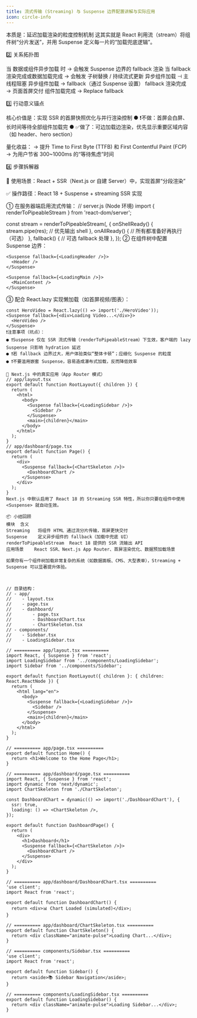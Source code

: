 ```yaml
---
title: 流式传输 (Streaming) 与 Suspense 边界配置讲解与实际应用
icon: circle-info
---
```

本质是：延迟加载渲染的粒度控制机制
这其实就是 React 利用流（stream）将组件树“分片发送”，并用 Suspense 定义每一片的“加载兜底逻辑”。

2️⃣ 关系拓扑图



当 数据或组件异步加载 时 → 会触发 Suspense 边界的 fallback 渲染
当 fallback 渲染完成或数据加载完成 → 会触发 子树替换 / 持续流式更新
异步组件加载 ⊣ 主线程阻塞
异步组件加载 → fallback（通过 Suspense 设置）
fallback 渲染完成 → 页面首屏交付
组件加载完成 → Replace fallback

3️⃣ 行动意义锚点



核心价值是：实现 SSR 的首屏快照优化与并行渲染控制
● ❗不做：首屏会白屏、长时间等待全部组件加载完
● ✅做了：可边加载边渲染，优先显示重要区域内容（如 header、hero section）



量化收益：
→ 提升 Time to First Byte (TTFB) 和 First Contentful Paint (FCP)
→ 为用户节省 300~1000ms 的“等待焦虑”时间

4️⃣ 步骤拆解器



🎯 使用场景：React + SSR（Next.js or 自建 Server）中，实现首屏“分段渲染”

✅ 操作路径：React 18 + Suspense + streaming SSR 实现



① 在服务器端启用流式传输：
// server.js (Node 环境)
import { renderToPipeableStream } from 'react-dom/server';

const stream = renderToPipeableStream(<App />, {
  onShellReady() {
    stream.pipe(res); // 优先输出 shell
  },
  onAllReady() {
    // 所有都准备好再执行（可选）
  },
  fallback() {
    // 可选 fallback 处理
  },
});
② 在组件树中配置 Suspense 边界：
```
<Suspense fallback={<LoadingHeader />}>
  <Header />
</Suspense>

<Suspense fallback={<LoadingMain />}>
  <MainContent />
</Suspense>
```
③ 配合 React.lazy 实现懒加载（如首屏视频/图表）：
```
const HeroVideo = React.lazy(() => import('./HeroVideo'));
<Suspense fallback={<div>Loading Video...</div>}>
  <HeroVideo />
</Suspense>
❗注意事项（坑点）：
● ❗Suspense 仅在 SSR 流式传输（renderToPipeableStream）下生效，客户端的 lazy Suspense 只影响 hydration 延迟
● ❗若 fallback 边界过大，用户体验类似“整体卡顿”；应细化 Suspense 的粒度
● ❗不要滥用嵌套 Suspense，容易造成瀑布式加载，反而降低效率

🎯 Next.js 中的真实应用（App Router 模式）
// app/layout.tsx
export default function RootLayout({ children }) {
  return (
    <html>
      <body>
        <Suspense fallback={<LoadingSidebar />}>
          <Sidebar />
        </Suspense>
        <main>{children}</main>
      </body>
    </html>
  );
}
// app/dashboard/page.tsx
export default function Page() {
  return (
    <div>
      <Suspense fallback={<ChartSkeleton />}>
        <DashboardChart />
      </Suspense>
    </div>
  );
}
Next.js 中默认启用了 React 18 的 Streaming SSR 特性，所以你只要在组件中使用 <Suspense> 就自动生效。

📦 小结回顾
模块	含义
Streaming	将组件 HTML 通过流分片传输，首屏更快交付
Suspense	定义异步组件的 fallback（加载中兜底 UI）
renderToPipeableStream	React 18 提供的 SSR 流输出 API
应用场景	React SSR、Next.js App Router、首屏渲染优化、数据预加载场景

如果你有一个组件树加载非常复杂的系统（如数据面板、CMS、大型表单），Streaming + Suspense 可以显著提升体验。



// 目录结构：
// - app/
//    - layout.tsx
//    - page.tsx
//    - dashboard/
//        - page.tsx
//        - DashboardChart.tsx
//        - ChartSkeleton.tsx
// - components/
//    - Sidebar.tsx
//    - LoadingSidebar.tsx

// ========== app/layout.tsx ==========
import React, { Suspense } from 'react';
import LoadingSidebar from '../components/LoadingSidebar';
import Sidebar from '../components/Sidebar';

export default function RootLayout({ children }: { children: React.ReactNode }) {
  return (
    <html lang="en">
      <body>
        <Suspense fallback={<LoadingSidebar />}>
          <Sidebar />
        </Suspense>
        <main>{children}</main>
      </body>
    </html>
  );
}

// ========== app/page.tsx ==========
export default function Home() {
  return <h1>Welcome to the Home Page</h1>;
}

// ========== app/dashboard/page.tsx ==========
import React, { Suspense } from 'react';
import dynamic from 'next/dynamic';
import ChartSkeleton from './ChartSkeleton';

const DashboardChart = dynamic(() => import('./DashboardChart'), {
  ssr: true,
  loading: () => <ChartSkeleton />,
});

export default function DashboardPage() {
  return (
    <div>
      <h1>Dashboard</h1>
      <Suspense fallback={<ChartSkeleton />}>
        <DashboardChart />
      </Suspense>
    </div>
  );
}

// ========== app/dashboard/DashboardChart.tsx ==========
'use client';
import React from 'react';

export default function DashboardChart() {
  return <div>📊 Chart Loaded (simulated)</div>;
}

// ========== app/dashboard/ChartSkeleton.tsx ==========
export default function ChartSkeleton() {
  return <div className="animate-pulse">Loading Chart...</div>;
}

// ========== components/Sidebar.tsx ==========
'use client';
import React from 'react';

export default function Sidebar() {
  return <aside>📚 Sidebar Navigation</aside>;
}

// ========== components/LoadingSidebar.tsx ==========
export default function LoadingSidebar() {
  return <div className="animate-pulse">Loading Sidebar...</div>;
}